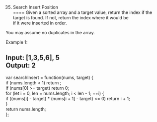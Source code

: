 35. Search Insert Position<br>
====
Given a sorted array and a target value, return the index if the target is found. If not, return the index where it would be<br>if it were inserted in order.<br>

You may assume no duplicates in the array.<br>

Example 1:<br>

Input: [1,3,5,6], 5<br>
Output: 2<br>
---
var searchInsert = function(nums, target) {<br>
    if (nums.length < 1) return ;<br>
    if (nums[0] >= target) return 0;<br>
    for (let i = 0, len = nums.length; i < len - 1; ++i) {<br>
        if ((nums[i] - target) * (nums[i + 1] - target) <= 0) return i + 1;<br>
    }<br>
    return nums.length;<br>
};<br>
